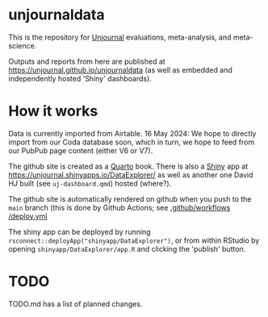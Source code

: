 # unjournaldata

This is the repository for 
[Unjournal](https://www.unjournal.org) evaluations, meta-analysis, and meta-science. 

Outputs and reports from here are published at <https://unjournal.github.io/unjournaldata> (as well as embedded and independently hosted 'Shiny' dashboards).


# How it works

Data is currently imported from Airtable. 16 May 2024: We hope to directly import from our Coda database soon, which in turn, we hope to feed from  
our PubPub page content (either V6 or V7).

The github site is created as a [Quarto](https://quarto.org) book. There is also
a [Shiny](https://shiny.posit.co) app at
<https://unjournal.shinyapps.io/DataExplorer/> as well as another one David HJ built (see `uj-dashboard.qmd`) hosted (where?).

The github site is automatically rendered on github when you push to the `main` branch (this is done by Github Actions; see [.github/workflows
/deploy.yml](https://github.com/unjournal/unjournaldata/blob/main/.github/workflows/deploy.yml) 

The shiny app can be deployed by running 
`rsconnect::deployApp("shinyapp/DataExplorer")`, or from within RStudio by
opening `shinyapp/DataExplorer/app.R` and clicking the 'publish' button.


# TODO

TODO.md has a list of planned changes. 
